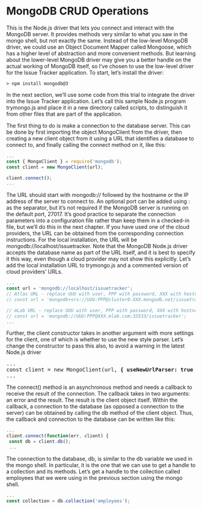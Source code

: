 # MongoDB CRUD Operations

This is the Node.js driver that lets you connect and interact with the MongoDB server. It provides methods very similar to what you saw in the mongo shell, but not exactly the same. Instead of the low-level MongoDB driver, we could use an Object Document Mapper called Mongoose, which has a higher level of abstraction and more convenient methods. But learning about the lower-level MongoDB driver may give you a better handle on the actual working of MongoDB itself, so I’ve chosen to use the low-level driver for the Issue Tracker application. To start, let’s install the driver:

` > npm install mongodb@3 `

In the next section, we’ll use some code from this trial to integrate the driver into the Issue Tracker application. Let’s call this sample Node.js program trymongo.js and place it in a new directory called scripts, to distinguish it from other files that are part of the application.

The first thing to do is make a connection to the database server. This can be done by first importing the object MongoClient from the driver, then creating a new client object from it using a URL that identifies a database to connect to, and finally calling the connect method on it, like this:

```js
... 
const { MongoClient } = require('mongodb');
const client = new MongoClient(url);

client.connect();
...
```

The URL should start with mongodb:// followed by the hostname or the IP address of the server to connect to. An optional port can be added using : as the separator, but it’s not required if the MongoDB server is running on the default port, 27017. It’s good practice to separate the connection parameters into a configuration file rather than keep them in a checked-in file, but we’ll do this in the next chapter. 
If you have used one of the cloud providers, the URL can be obtained from the corresponding connection instructions. For the local installation, the URL will be mongodb://localhost/issuetracker. Note that the MongoDB Node.js driver accepts the database name as part of the URL itself, and it is best to specify it this way, even though a cloud provider may not show this explicitly. Let’s add the local installation URL to trymongo.js and a commented version of cloud providers’ URLs.

```js
...
const url = 'mongodb://localhost/issuetracker';
// Atlas URL - replace UUU with user, PPP with password, XXX with hostname
// const url = 'mongodb+srv://UUU:PPP@cluster0-XXX.mongodb.net/issuetracker?retryWrites=true';

// mLab URL - replace UUU with user, PPP with password, XXX with hostname
// const url = 'mongodb://UUU:PPP@XXX.mlab.com:33533/issuetracker';
...
```

Further, the client constructor takes in another argument with more settings for the client, one of which is whether to use the new style parser. Let’s change the constructor to pass this also, to avoid a warning in the latest Node.js driver

<pre>
...
const client = new MongoClient(url, <b>{ useNewUrlParser: true }</b>);
...
</pre>


The connect() method is an asynchronous method and needs a callback to receive the result of the connection. The callback takes in two arguments: an error and the result. The result is the client object itself. Within the callback, a connection to the database (as opposed a connection to the server) can be obtained by calling the db method of the client object. Thus, the callback and connection to the database can be written like this:

```js
...
client.connect(function(err, client) {
 const db = client.db();
 ...
```

The connection to the database, db, is similar to the db variable we used in the mongo shell. In particular, it is the one that we can use to get a handle to a collection and its methods. Let’s get a handle to the collection called employees that we were using in the previous section using the mongo shell.

```js
...
const collection = db.collection('employees');
```
